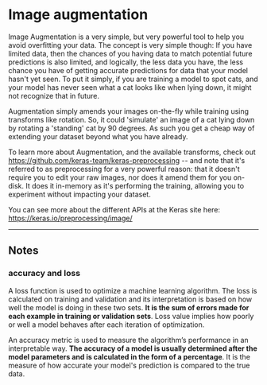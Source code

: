 # Image augmentation

Image Augmentation is a very simple, but very powerful tool to help you avoid overfitting your data. The concept is very simple though: If you have limited data, then the chances of you having data to match potential future predictions is also limited, and logically, the less data you have, the less chance you have of getting accurate predictions for data that your model hasn't yet seen. To put it simply, if you are training a model to spot cats, and your model has never seen what a cat looks like when lying down, it might not recognize that in future.

Augmentation simply amends your images on-the-fly while training using transforms like rotation. So, it could 'simulate' an image of a cat lying down by rotating a 'standing' cat by 90 degrees. As such you get a cheap way of extending your dataset beyond what you have already. 

To learn more about Augmentation, and the available transforms, check out https://github.com/keras-team/keras-preprocessing -- and note that it's referred to as preprocessing for a very powerful reason: that it doesn't require you to edit your raw images, nor does it amend them for you on-disk. It does it in-memory as it's performing the training, allowing you to experiment without impacting your dataset. 

You can see more about the different APIs at the Keras site here: https://keras.io/preprocessing/image/

---

## Notes

### accuracy and loss

A loss function is used to optimize a machine learning algorithm. The loss is calculated on training and validation and its interpretation is based on how well the model is doing in these two sets. **It is the sum of errors made for each example in training or validation sets**. Loss value implies how poorly or well a model behaves after each iteration of optimization.

An accuracy metric is used to measure the algorithm’s performance in an interpretable way. **The accuracy of a model is usually determined after the model parameters and is calculated in the form of a percentage**. It is the measure of how accurate your model's prediction is compared to the true data.